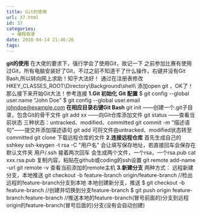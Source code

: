 ```yaml
---
title: Git的使用
url: 37.html
id: 37
categories:
  - 编程收录
date: 2018-04-14 21:46:26
tags:
---
```


**git的使用** 在大佬的要求下，强行学会了使用Git，故记一下 之前参加比赛有使用过Git，所有电脑安装好了Git，不过之前不知道干了什么操作，右键并没有Git Bash,所以转向网上求助！知乎大法好！ 通过在注册表修改HKEY\_CLASSES\_ROOT\\Directory\\Background\\shell\ 添加open git ，OK了！ 那么接下来开始Git大法！参考连接 **1.Git 初始化** **Git 配置** $ git config --global user.name "John Doe" $ git config --global user.email johndoe@example.com **在相应目录右键Git Bash** git init ——创建一个.git子目录，包含Git的骨干文件 git add xx ——向Git仓库添加文件 git status ——查看当前状态 三种状态：untracked、modified、committed git commit -m "描述语句"——提交并添加描述语句 git add 可将文件由untracked、modified状态转至committed git clone 下载远程仓库的文件 **2.连接远程仓库** 首先生成自己的sshkey ssh-keygen -t rsa -C "用户名" 会让填写保存地址，若直接回车会保存在默认文件夹 用户/.ssh 接着两次回车 会生成两个文件，一个rsa，一个rsa.pub cat xxx.rsa.pub 复制内容，粘贴在github或coding的ssh设置 git remote add-name -url git remote -v 查看当前添加的remote主机 **3.新建分支** 两种方式： 远程新建分支，本地推送 git checkout -b feature-branch origin/feature-branch //检出远程的feature-branch分支到本地 本地创建新分支，推送 $ git checkout -b feature-branch //创建并切换到分支feature-branch $ git push origin feature-branch:feature-branch //推送本地的feature-branch(冒号前面的)分支到远程origin的feature-branch(冒号后面的)分支(没有会自动创建)